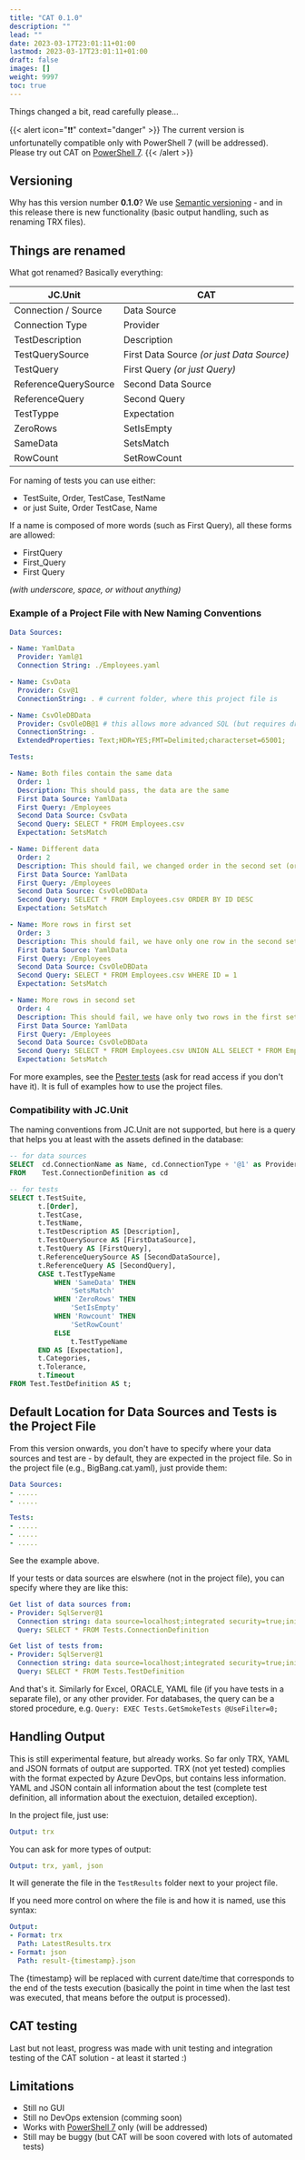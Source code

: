 ```yaml
---
title: "CAT 0.1.0"
description: ""
lead: ""
date: 2023-03-17T23:01:11+01:00
lastmod: 2023-03-17T23:01:11+01:00
draft: false
images: []
weight: 9997
toc: true
---
```


Things changed a bit, read carefully please...

{{< alert icon="❗❗" context="danger" >}}
The current version is unfortunatelly compatible only with PowerShell 7 (will be addressed). Please try out CAT on [PowerShell 7](https://learn.microsoft.com/en-us/powershell/scripting/install/installing-powershell-on-windows?view=powershell-7.3#msi).
{{< /alert >}}

## Versioning

Why has this version number **0.1.0**? We use [Semantic versioning](https://semver.org) - and in this release there is new functionality (basic output handling, such as renaming TRX files).

## Things are renamed

What got renamed? Basically everything:

 JC.Unit                  | CAT
--------------------------|-------------------------------------------
Connection / Source       | Data Source
Connection Type           | Provider
TestDescription           | Description
TestQuerySource         | First Data Source *(or just Data Source)*
TestQuery                | First Query *(or just Query)*
ReferenceQuerySource    | Second Data Source
ReferenceQuery           | Second Query
TestTyppe                | Expectation
ZeroRows                  | SetIsEmpty
SameData                  | SetsMatch
RowCount                  | SetRowCount

For naming of tests you can use either:

* TestSuite, Order, TestCase, TestName
* or just Suite, Order TestCase, Name

If a name is composed of more words (such as First Query), all these forms are allowed:

* FirstQuery
* First_Query
* First Query

*(with underscore, space, or without anything)*

### Example of a Project File with New Naming Conventions

```yaml
Data Sources:

- Name: YamlData
  Provider: Yaml@1
  Connection String: ./Employees.yaml

- Name: CsvData
  Provider: Csv@1
  ConnectionString: . # current folder, where this project file is

- Name: CsvOleDBData
  Provider: CsvOleDB@1 # this allows more advanced SQL (but requires driver)
  ConnectionString: .
  ExtendedProperties: Text;HDR=YES;FMT=Delimited;characterset=65001;

Tests:

- Name: Both files contain the same data
  Order: 1
  Description: This should pass, the data are the same
  First Data Source: YamlData
  First Query: /Employees
  Second Data Source: CsvData
  Second Query: SELECT * FROM Employees.csv
  Expectation: SetsMatch

- Name: Different data
  Order: 2
  Description: This should fail, we changed order in the second set (order matters!)
  First Data Source: YamlData
  First Query: /Employees
  Second Data Source: CsvOleDBData
  Second Query: SELECT * FROM Employees.csv ORDER BY ID DESC
  Expectation: SetsMatch

- Name: More rows in first set
  Order: 3
  Description: This should fail, we have only one row in the second set (the first row is the same in both)
  First Data Source: YamlData
  First Query: /Employees
  Second Data Source: CsvOleDBData
  Second Query: SELECT * FROM Employees.csv WHERE ID = 1
  Expectation: SetsMatch

- Name: More rows in second set
  Order: 4
  Description: This should fail, we have only two rows in the first set, in the second set 4 (they are duplicated using union all)
  First Data Source: YamlData
  First Query: /Employees
  Second Data Source: CsvOleDBData
  Second Query: SELECT * FROM Employees.csv UNION ALL SELECT * FROM Employees.csv
  Expectation: SetsMatch
```

For more examples, see the [Pester tests](https://dev.azure.com/joyfulcraftsmen/Products/_git/jc-cat?path=/Tests/IntegrationTests&version=GBrelease/0-1-0&_a=contents) (ask for read access if you don't have it). It is full of examples how to use the project files.

### Compatibility with JC.Unit

The naming conventions from JC.Unit are not supported, but here is a query that helps you at least with the assets defined in the database:

```sql
-- for data sources
SELECT  cd.ConnectionName as Name, cd.ConnectionType + '@1' as Provider, cd.ConnectionString
FROM    Test.ConnectionDefinition as cd
```

```sql {linenos=table,hl_lines=[8,"15-17"],linenostart=199}
-- for tests
SELECT t.TestSuite,
       t.[Order],
       t.TestCase,
       t.TestName,
       t.TestDescription AS [Description],
       t.TestQuerySource AS [FirstDataSource],
       t.TestQuery AS [FirstQuery],
       t.ReferenceQuerySource AS [SecondDataSource],
       t.ReferenceQuery AS [SecondQuery],
       CASE t.TestTypeName
           WHEN 'SameData' THEN
               'SetsMatch'
           WHEN 'ZeroRows' THEN
               'SetIsEmpty'
           WHEN 'Rowcount' THEN
               'SetRowCount'
           ELSE
               t.TestTypeName
       END AS [Expectation],
       t.Categories,
       t.Tolerance,
       t.Timeout
FROM Test.TestDefinition AS t;
```

## Default Location for Data Sources and Tests is the Project File

From this version onwards, you don't have to specify where your data sources and test are - by default, they are expected in the project file. So in the project file (e.g., BigBang.cat.yaml), just provide them:

```yaml
Data Sources:
- .....
- .....

Tests:
- .....
- .....
- .....
```

See the example above.

If your tests or data sources are elswhere (not in the project file), you can specify where they are like this:

```yaml
Get list of data sources from:
- Provider: SqlServer@1
  Connection string: data source=localhost;integrated security=true;initial catalog=BigBang;
  Query: SELECT * FROM Tests.ConnectionDefinition

Get list of tests from:
- Provider: SqlServer@1
  Connection string: data source=localhost;integrated security=true;initial catalog=BigBang;
  Query: SELECT * FROM Tests.TestDefinition
```

And that's it. Similarly for Excel, ORACLE, YAML file (if you have tests in a separate file), or any other provider. For databases, the query can be a stored procedure, e.g. `Query: EXEC Tests.GetSmokeTests @UseFilter=0;`

## Handling Output

This is still experimental feature, but already works. So far only TRX, YAML and JSON formats of output are supported. TRX (not yet tested) complies with the format expected by Azure DevOps, but contains less information. YAML and JSON contain all information about the test (complete test definition, all information about the exectuion, detailed exception).

In the project file, just use:

```yaml
Output: trx
```

You can ask for more types of output:

```yaml
Output: trx, yaml, json
```

It will generate the file in the `TestResults` folder next to your project file.

If you need more control on where the file is and how it is named, use this syntax:

```yaml
Output:
- Format: trx
  Path: LatestResults.trx
- Format: json
  Path: result-{timestamp}.json
```

The {timestamp} will be replaced with current date/time that corresponds to the end of the tests execution (basically the point in time when the last test was executed, that means before the output is processed).

## CAT testing

Last but not least, progress was made with unit testing and integration testing of the CAT solution - at least it started :)


## Limitations

* Still no GUI
* Still no DevOps extension (comming soon)
* Works with [PowerShell 7](https://learn.microsoft.com/en-us/powershell/scripting/install/installing-powershell-on-windows?view=powershell-7.3#msi) only (will be addressed)
* Still may be buggy (but CAT will be soon covered with lots of automated tests)




